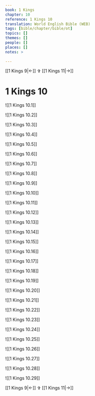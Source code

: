 ```yaml
---
book: 1 Kings
chapter: 10
reference: 1 Kings 10
translation: World English Bible (WEB)
tags: [bible/chapter/bible/ot]
topics: []
themes: []
people: []
places: []
notes: >
  
---
```


[[1 Kings 9|<-]] ✞ [[1 Kings 11|->]]

# 1 Kings 10

![[1 Kings 10.1]]

![[1 Kings 10.2]]

![[1 Kings 10.3]]

![[1 Kings 10.4]]

![[1 Kings 10.5]]

![[1 Kings 10.6]]

![[1 Kings 10.7]]

![[1 Kings 10.8]]

![[1 Kings 10.9]]

![[1 Kings 10.10]]

![[1 Kings 10.11]]

![[1 Kings 10.12]]

![[1 Kings 10.13]]

![[1 Kings 10.14]]

![[1 Kings 10.15]]

![[1 Kings 10.16]]

![[1 Kings 10.17]]

![[1 Kings 10.18]]

![[1 Kings 10.19]]

![[1 Kings 10.20]]

![[1 Kings 10.21]]

![[1 Kings 10.22]]

![[1 Kings 10.23]]

![[1 Kings 10.24]]

![[1 Kings 10.25]]

![[1 Kings 10.26]]

![[1 Kings 10.27]]

![[1 Kings 10.28]]

![[1 Kings 10.29]]

[[1 Kings 9|<-]] ✞ [[1 Kings 11|->]]
